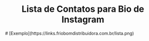 <h1 align="center"> Lista de Contatos para Bio de Instagram </h1>
# 
[Exemplo](https://links.friobomdistribuidora.com.br/lista.png)
